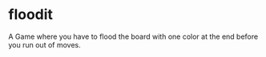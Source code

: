 # floodit
A Game where you have to flood the board with one color at the end before you run out of moves.
